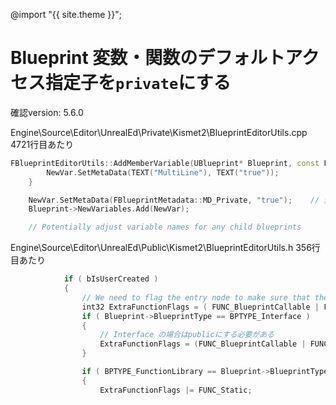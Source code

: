 ---
---

@import "{{ site.theme }}";

# Blueprint 変数・関数のデフォルトアクセス指定子を`private`にする

確認version: 5.6.0

Engine\Source\Editor\UnrealEd\Private\Kismet2\BlueprintEditorUtils.cpp
4721行目あたり
``` C++
FBlueprintEditorUtils::AddMemberVariable(UBlueprint* Blueprint, const FName
		NewVar.SetMetaData(TEXT("MultiLine"), TEXT("true"));
	}

	NewVar.SetMetaData(FBlueprintMetadata::MD_Private, "true");    // 変数の初期アクセス権をPrivateに
	Blueprint->NewVariables.Add(NewVar);

	// Potentially adjust variable names for any child blueprints

```

Engine\Source\Editor\UnrealEd\Public\Kismet2\BlueprintEditorUtils.h
356行目あたり
``` C++
			if ( bIsUserCreated )
			{
				// We need to flag the entry node to make sure that the compiled function is callable from Kismet2
				int32 ExtraFunctionFlags = ( FUNC_BlueprintCallable | FUNC_BlueprintEvent | FUNC_Private ); // 関数の初期アクセス権をPrivateに
				if ( Blueprint->BlueprintType == BPTYPE_Interface )
				{
					// Interface の場合はpublicにする必要がある
					ExtraFunctionFlags = (FUNC_BlueprintCallable | FUNC_BlueprintEvent | FUNC_Public);
				}

				if ( BPTYPE_FunctionLibrary == Blueprint->BlueprintType )
				{
					ExtraFunctionFlags |= FUNC_Static;

```
